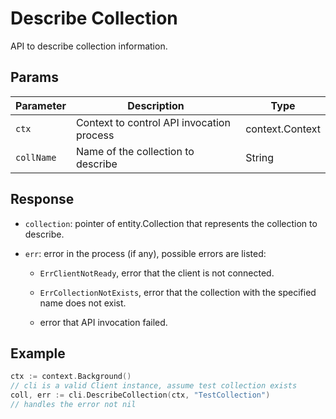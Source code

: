 # Describe Collection

API to describe collection information.

## Params

| Parameter    | Description                                                  | Type                     |
| ------------ | ------------------------------------------------------------ | ------------------------ |
| `ctx`        | Context to control API invocation process                    | context.Context          |
| `collName`       | Name of the collection to describe                           | String                   |




## Response

- `collection`: pointer of entity.Collection that represents the collection to describe.

- `err`: error in the process (if any), possible errors are listed:

    - `ErrClientNotReady`, error that the client is not connected.

    - `ErrCollectionNotExists`, error that the collection with the specified name does not exist.

    - error that API invocation failed.

## Example

```go
ctx := context.Background()
// cli is a valid Client instance, assume test collection exists
coll, err := cli.DescribeCollection(ctx, "TestCollection")
// handles the error not nil
```
